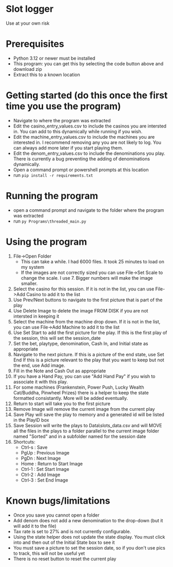 # Slot logger
Use at your own risk

# Prerequisites
* Python 3.12 or newer must be installed
* This program: you can get this by selecting the code button above and download zip
* Extract this to a known location
  
# Getting started (do this once the first time you use the program)
* Navigate to where the program was extracted
* Edit the casino_entry_values.csv to include the casinos you are intersted in. You can add to this dynamically while running if you wish.
* Edit the machine_entry_values.csv to include the machines you are interested in. I recommend removing any you are not likely to log. You can always add more later if you start playing them.
* Edit the denom_entry_values.csv to include the denominations you play. There is currently a bug preventing the adding of denominations dynamically.
* Open a command prompt or powershell prompts at this location
* run `pip install -r requirements.txt`

# Running the program
* open a command prompt and navigate to the folder where the program was extracted
* run `py Programs\threaded_main.py`

# Using the program
1. File->Open Folder
   * This can take a while. I had 6000 files. It took 25 minutes to load on my system
   * If the images are not correctly sized you can use File->Set Scale to change the scale. I use 7. Bigger numbers will make the image smaller.
2. Select the casino for this session. If it is not in the list, you can use File->Add Casino to add it to the list
3. Use Prev/Next buttons to navigate to the first picture that is part of the play
4. Use Delete Image to delete the image FROM DISK if you are not intersted in keeping it
5. Select the machine from the machine drop down. If it is not in the list, you can use File->Add Machine to add it to the list
6. Use Set Start to add the first picture for the play. If this is the first play of the session, this will set the session_date
7. Set the bet, playtype, denomination, Cash In, and Initial state as appropriate
8. Navigate to the next picture. If this is a picture of the end state, use Set End If this is a picture relevant to the play that you want to keep but not the end, use Add image.
9. Fill in the Note and Cash Out as appropriate
10. If you have a Hand Pay, you can use "Add Hand Pay" if you wish to associate it with this play.
11. For some machines (Frankenstein, Power Push, Lucky Wealth Cat/Buddha, Pinwheel Prizes) there is a helper to keep the state formatted consistantly. More will be added eventually.
12. Return to start will take you to the first picture
13. Remove Image will remove the current image from the current play
14. Save Play will save the play to memory and a generated id will be listed in the PlayID box
15. Save Session will write the plays to Data\slots_data.csv and will MOVE all the files in the plays to a folder parallel to the current image folder named "Sorted" and in a subfolder named for the session date
16. Shortcuts:
    * Ctrl-s : Save
    * PgUp : Previous Image
    * PgDn : Next Image
    * Home : Return to Start Image
    * Ctrl-1 : Set Start Image
    * Ctrl-2 : Add Image
    * Ctrl-3 : Set End Image

# Known bugs/limitations
* Once you save you cannot open a folder
* Add denom does not add a new denomination to the drop-down (but it will add it to the file)
* Tax rate is set to 27% and is not currently configurable.
* Using the state helper does not update the state display. You must click into and then out of the Initial State box to see it
* You must save a picture to set the session date, so if you don't use pics to track, this will not be useful yet
* There is no reset button to reset the current play

  
